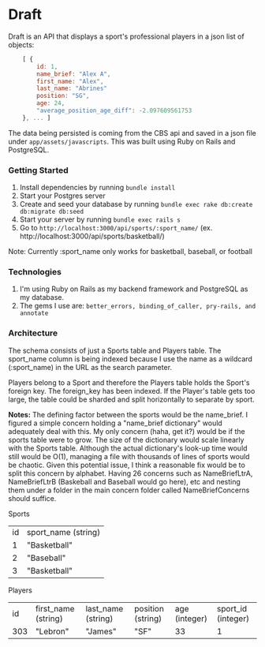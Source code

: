 # Draft

Draft is an API that displays a sport's professional players in a json list of objects:

```js
    [ { 
        id: 1,
        name_brief: "Alex A",
        first_name: "Alex", 
        last_name: "Abrines"
        position: "SG",
        age: 24,
        "average_position_age_diff": -2.097609561753
    }, ... ]
```

The data being persisted is coming from the CBS api and saved in a json file under `app/assets/javascripts`. This was built using Ruby on Rails and PostgreSQL.

### Getting Started

1. Install dependencies by running `bundle install`
2. Start your Postgres server
2. Create and seed your database by running `bundle exec rake db:create db:migrate db:seed`
3. Start your server by running `bundle exec rails s`
4. Go to `http://localhost:3000/api/sports/:sport_name/` (ex. http://localhost:3000/api/sports/basketball/)

Note: Currently :sport_name only works for basketball, baseball, or football

### Technologies

1. I'm using Ruby on Rails as my backend framework and PostgreSQL as my database.
2. The gems I use are: `better_errors, binding_of_caller, pry-rails, and annotate`


### Architecture

The schema consists of just a Sports table and Players table. The sport_name column is being indexed because I use the name as a wildcard (:sport_name) in the URL as the search parameter.

Players belong to a Sport and therefore the Players table holds the Sport's foreign key. The foreign_key has been indexed. If the Player's table gets too large, the table could be sharded and split horizontally to separate by sport.

**Notes:** The defining factor between the sports would be the name_brief. I figured a simple concern holding a "name_brief dictionary" would adequately deal with this. My only concern (haha, get it?) would be if the sports table were to grow. The size of the dictionary would scale linearly with the Sports table. Although the actual dictionary's look-up time would still would be O(1), managing a file with thousands of lines of sports would be chaotic. Given this potential issue, I think a reasonable fix would be to split this concern by alphabet. Having 26 concerns such as NameBriefLtrA, NameBriefLtrB (Baskeball and Baseball would go here), etc and nesting them under a folder in the main concern folder called NameBriefConcerns should suffice.

Sports
<table>
  <tr>
    <td>id</td>
    <td>sport_name (string)</td>
  </tr>
  <tr>
    <td>1</td>
    <td>"Basketball"</td>
  </tr>
  <tr>
    <td>2</td>
    <td>"Baseball"</td>
  </tr>
  <tr>
    <td>3</td>
    <td>"Basketball"</td>
  </tr>
</table>

Players
<table>
  <tr>
    <td>id</td>
    <td>first_name (string)</td>
    <td>last_name (string)</td>
    <td>position (string)</td>
    <td>age (integer)</td>
    <td>sport_id (integer)</td>
  </tr>
  <tr>
    <td>303</td>
    <td>"Lebron"</td>
    <td>"James"</td>
    <td>"SF"</td>
    <td>33</td>
    <td>1</td>
  </tr>
</table>